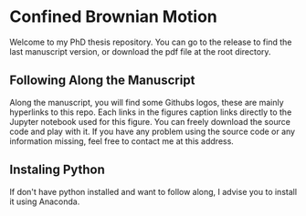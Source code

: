 # Confined Brownian Motion
Welcome to my PhD thesis repository. You can go to the release to find the last manuscript version, or download the pdf file at the root directory.

## Following Along the Manuscript
Along the manuscript, you will find some Githubs logos, these are mainly hyperlinks to this repo. Each links in the figures caption links directly to the Jupyter notebook used for this figure. You can freely download the source code and play with it. If you have any problem using the source code or any information missing, feel free to contact me at this address.

## Instaling Python

If don't have python installed and want to follow along, I advise you to install it using Anaconda.
